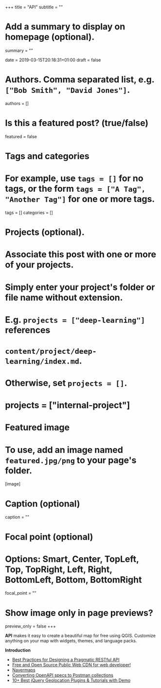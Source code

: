 +++
title = "API"
subtitle = ""

# Add a summary to display on homepage (optional).
summary = ""

date = 2019-03-15T20:18:31+01:00
draft = false

# Authors. Comma separated list, e.g. `["Bob Smith", "David Jones"]`.
authors = []

# Is this a featured post? (true/false)
featured = false

# Tags and categories
# For example, use `tags = []` for no tags, or the form `tags = ["A Tag", "Another Tag"]` for one or more tags.
tags = []
categories = []

# Projects (optional).
#   Associate this post with one or more of your projects.
#   Simply enter your project's folder or file name without extension.
#   E.g. `projects = ["deep-learning"]` references
#   `content/project/deep-learning/index.md`.
#   Otherwise, set `projects = []`.
# projects = ["internal-project"]

# Featured image
# To use, add an image named `featured.jpg/png` to your page's folder.
[image]
  # Caption (optional)
  caption = ""

  # Focal point (optional)
  # Options: Smart, Center, TopLeft, Top, TopRight, Left, Right, BottomLeft, Bottom, BottomRight
  focal_point = ""

  # Show image only in page previews?
  preview_only = false
+++

**API** makes it easy to create a beautiful map for free using QGIS. Customize anything on your map with widgets, themes, and language packs.



**Introduction**

- [Best Practices for Designing a Pragmatic RESTful API](https://www.vinaysahni.com/best-practices-for-a-pragmatic-restful-api)
- [Free and Open Source Public Web CDN for web developer!](https://cdnjs.com/)
- [Navermaps](https://navermaps.github.io/maps.js/docs/naver.maps.MapSystemProjection.html#getDistance)
- [Converting OpenAPI specs to Postman collections](https://blog.getpostman.com/2019/01/05/converting-openapi-specs-to-postman-collections/)
- [10+ Best jQuery Geolocation Plugins & Tutorials with Demo](https://medium.com/@krissanawat/10-best-jquery-geolocation-plugins-tutorials-with-demo-50391769cdd9)
